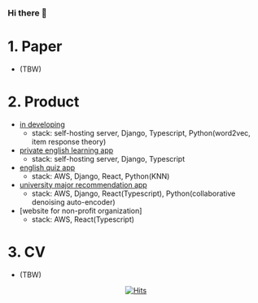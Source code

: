 ### Hi there 👋

# 1. Paper
- (TBW)

# 2. Product
- [in developing](https://khrrc-cmat.web.app/)
     - stack: self-hosting server, Django, Typescript, Python(word2vec, item response theory)
- [private english learning app](https://fluen-glish-6e302.web.app/)
     - stack: self-hosting server, Django, Typescript
- [english quiz app](https://learningwhales-25946.web.app/)
    - stack: AWS, Django, React, Python(KNN)
- [university major recommendation app](https://aiedu-samdochi.web.app/)
    - stack: AWS, Django, React(Typescript), Python(collaborative denoising auto-encoder)
- [website for non-profit organization]
     - stack: AWS, React(Typescript) 

# 3. CV
- (TBW)

<div align=center>
    
[![Hits](https://hits.seeyoufarm.com/api/count/incr/badge.svg?url=https%3A%2F%2Fgithub.com%2Fhuni1023%2Fhit-counter&count_bg=%2379C83D&title_bg=%23555555&icon=&icon_color=%23E7E7E7&title=hits&edge_flat=false)](https://hits.seeyoufarm.com)

</div>

<!--
**huni1023/huni1023** is a ✨ _special_ ✨ repository because its `README.md` (this file) appears on your GitHub profile.

Here are some ideas to get you started:

- 🔭 I’m currently working on ...
- 🌱 I’m currently learning ...
- 👯 I’m looking to collaborate on ...
- 🤔 I’m looking for help with ...
- 💬 Ask me about ...
- 📫 How to reach me: ...
- 😄 Pronouns: ...
- ⚡ Fun fact: ...
-->
